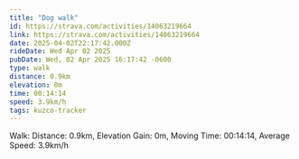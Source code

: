 ```yaml
---
title: "Dog walk"
id: https://strava.com/activities/14063219664
link: https://strava.com/activities/14063219664
date: 2025-04-02T22:17:42.000Z
rideDate: Wed Apr 02 2025
pubDate: Wed, 02 Apr 2025 16:17:42 -0600
type: walk
distance: 0.9km
elevation: 0m
time: 00:14:14
speed: 3.9km/h
tags: kuzco-tracker
---
```

Walk: Distance: 0.9km, Elevation Gain: 0m, Moving Time: 00:14:14, Average Speed: 3.9km/h
